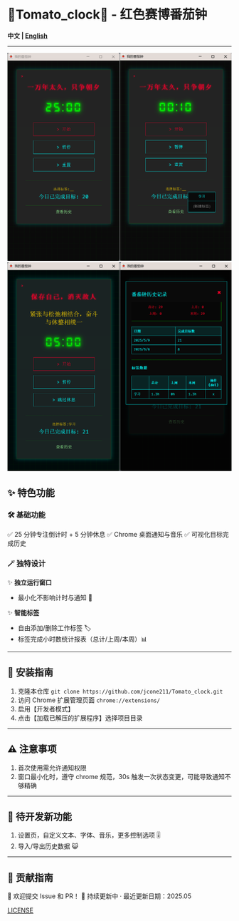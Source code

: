 # 🚩Tomato_clock🍅 - 红色赛博番茄钟

**中文 | [English](README_en.md)**

---

<img src="images/README/1746783594243.png" alt="1746783594243" style="zoom:50%;" />

<img src="images/README/1746783644819.png" alt="1746783644819" style="zoom: 50%;" />

## ✨ 特色功能

### 🛠️ 基础功能

✅ 25 分钟专注倒计时 + 5 分钟休息
✅ Chrome 桌面通知与音乐
✅ 可视化目标完成历史

### 🪄 独特设计

✨ **独立运行窗口**

- 最小化不影响计时与通知 🎵

✨ **智能标签**

- 自由添加/删除工作标签 🏷️
- 标签完成小时数统计报表（总计/上周/本周）📊

---

## 🚀 安装指南

1. 克隆本仓库 `git clone https://github.com/jcone211/Tomato_clock.git`
2. 访问 Chrome 扩展管理页面 `chrome://extensions/`
3. 启用【开发者模式】
4. 点击【加载已解压的扩展程序】选择项目目录

---

## ⚠️ 注意事项

1. 首次使用需允许通知权限
2. 窗口最小化时，遵守 chrome 规范，30s 触发一次状态变更，可能导致通知不够精确

---

## 🦌 待开发新功能

1. 设置页，自定义文本、字体、音乐，更多控制选项 🎚️
2. 导入/导出历史数据 😺

---

## 🌱 贡献指南

🚀 欢迎提交 Issue 和 PR！
📧 持续更新中 · 最近更新日期：2025.05

[LICENSE](./LICENSE)
